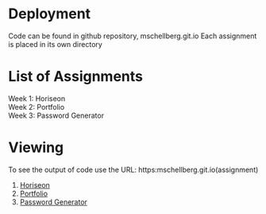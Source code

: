 # Deployment
Code can be found in github repository, mschellberg.git.io
Each assignment is placed in its own directory

# List of Assignments
Week 1: Horiseon<br>
Week 2: Portfolio\
Week 3: Password Generator 

# Viewing
To see the output of code use the URL:
https:mschellberg.git.io(assignment)

1. [Horiseon](https://mschellberg.github.io/Horiseon/)
2. [Portfolio](https://mschellberg.github.io/portfolio)
3. [Password Generator](https://mschellberg.github.io/passgen)
